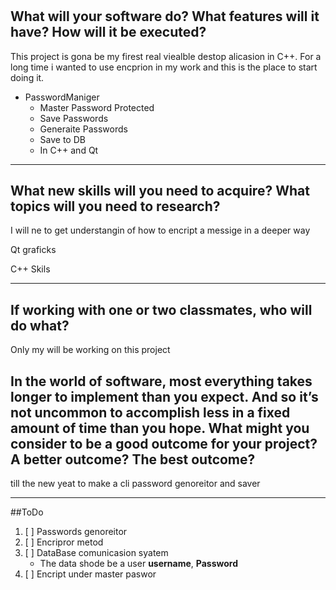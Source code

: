 #

## What will your software do? What features will it have? How will it be executed?

<!-- 3 idieas

- A VScodePlugin for todo list,
    By rhite clicing you get a opsion to rearange the list how ever you want. move some bars to the top some to the botom Basikly linear in vs code, it automatickly reoganises the text

    Or the file todo list is spit thro multipal files, it all gets organeisde in main meniu tab. Evry list item must must have a inportence index, witch lets the porgram see the inpotence of the task. As a user you have an ability to change the index of the inportenc

- My file encrion potocol
  The program gets an input messige and a key, and uses it to encript the comunicasion.
  I am gesing it wood be fun to use rust langvige.

- I whode like to some how use my PSP 1000 for this porject, so maybe a imige genoraitor for psp. Some fing like wall paper genoraitr in linux xsceenseiver remade in rust or C++ -->

This project is gona be my firest real viealble destop alicasion in C++. For a long time i wanted to use encprion in my work and this is the place to start doing it.

- PasswordManiger
  - Master Password Protected
  - Save Passwords
  - Generaite Passwords
  - Save to DB
  - In C++ and Qt

---

## What new skills will you need to acquire? What topics will you need to research?

I will ne to get understangin of how to encript a messige in a deeper way

Qt graficks

C++ Skils

---

## If working with one or two classmates, who will do what?

Only my will be working on this project

## In the world of software, most everything takes longer to implement than you expect. And so it’s not uncommon to accomplish less in a fixed amount of time than you hope. What might you consider to be a good outcome for your project? A better outcome? The best outcome? 

till the new yeat to make a cli password genoreitor and saver

---

##ToDo

1. [ ] Passwords genoreitor
2. [ ] Encripror metod
3. [ ] DataBase comunicasion syatem
    - The data shode be a user **username**, **Password**
4. [ ] Encript under master paswor

